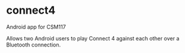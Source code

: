 # connect4
Android app for CSM117

Allows two Android users to play Connect 4 against each other over a Bluetooth connection.
